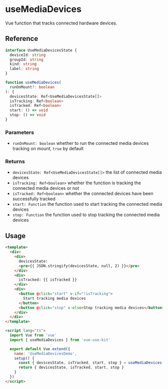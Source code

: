 # useMediaDevices

Vue function that tracks connected hardware devices.

## Reference

```typescript
interface UseMediaDevicesState {
  deviceId: string
  groupId: string
  kind: string
  label: string
}

function useMediaDevices(
  runOnMount?: boolean
): {
  devicesState: Ref<UseMediaDevicesState[]>
  isTracking: Ref<boolean>
  isTracked: Ref<boolean>
  start: () => void
  stop: () => void
}
```

### Parameters

- `runOnMount: boolean` whether to run the connected media devices tracking on mount, `true` by default

### Returns

- `devicesState: Ref<UseMediaDevicesState[]>` the list of connected media devices
- `isTracking: Ref<boolean>` whether the function is tracking the connected media devices or not
- `isTracked: Ref<boolean>` whether the connected devices have been successfully tracked
- `start: Function` the function used to start tracking the connected media devices
- `stop: Function` the function used to stop tracking the connected media devices

## Usage

```html
<template>
  <div>
    <div>
      devicesState:
      <pre>{{ JSON.stringify(devicesState, null, 2) }}</pre>
    </div>
    <div>
      isTracked: {{ isTracked }}
    </div>
    <div>
      <button @click="start" v-if="!isTracking">
        Start tracking media devices
      </button>
      <button @click="stop" v-else>Stop tracking media devices</button>
    </div>
  </div>
</template>

<script lang="ts">
  import Vue from 'vue'
  import { useMediaDevices } from 'vue-use-kit'

  export default Vue.extend({
    name: 'UseMediaDevicesDemo',
    setup() {
      const { devicesState, isTracked, start, stop } = useMediaDevices(false)
      return { devicesState, isTracked, start, stop }
    }
  })
</script>
```
